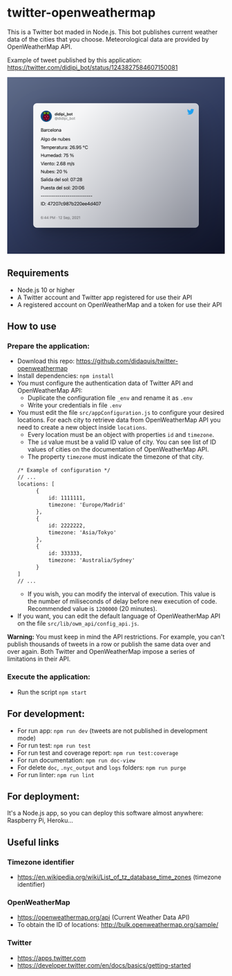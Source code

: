 # twitter-openweathermap

This is a Twitter bot maded in Node.js. This bot publishes current weather data of the cities that you choose. Meteorological data are provided by OpenWeatherMap API. 

Example of tweet published by this application: https://twitter.com/didipi_bot/status/1243827584607150081

![Example of tweet published](./docs_assets/example_of_tweet.png)

## Requirements
* Node.js 10 or higher
* A Twitter account and Twitter app registered for use their API
* A registered account on OpenWeatherMap and a token for use their API


## How to use

### Prepare the application:
* Download this repo: https://github.com/didaquis/twitter-openweathermap
* Install dependencies: `npm install`
* You must configure the authentication data of Twitter API and OpenWeatherMap API:
  * Duplicate the configuration file `_env` and rename it as `.env`
  * Write your credentials in file `.env`
* You must edit the file `src/appConfiguration.js` to configure your desired locations. For each city to retrieve data from OpenWeatherMap API you need to create a new object inside `locations`. 
  * Every location must be an object with properties `id` and `timezone`. 
  * The `id` value must be a valid ID value of city. You can see list of ID values of cities on the documentation of OpenWeatherMap API. 
  * The property `timezone` must indicate the timezone of that city.
  ```
  /* Example of configuration */
  // ...
  locations: [
		{
			id: 1111111,
			timezone: 'Europe/Madrid'
		},
		{
			id: 2222222,
			timezone: 'Asia/Tokyo'
		},
		{
			id: 333333,
			timezone: 'Australia/Sydney'
		}
  ]
  // ...
  ```
  * If you wish, you can modify the interval of execution. This value is the number of miliseconds of delay before new execution of code. Recommended value is `1200000` (20 minutes).
* If you want, you can edit the default language of OpenWeatherMap API on the file `src/lib/owm_api/config_api.js`. 

**Warning:** You must keep in mind the API restrictions. For example, you can't publish thousands of tweets in a row or publish the same data over and over again. Both Twitter and OpenWeatherMap impose a series of limitations in their API.

### Execute the application:
* Run the script `npm start`


## For development:
* For run app: `npm run dev` (tweets are not published in development mode)
* For run test: `npm run test`
* For run test and coverage report: `npm run test:coverage`
* For run documentation: `npm run doc-view`
* For delete `doc`, `.nyc_output` and `logs` folders: `npm run purge`
* For run linter: `npm run lint`


## For deployment:
It's a Node.js app, so you can deploy this software almost anywhere: Raspberry Pi, Heroku...


## Useful links

### Timezone identifier
* https://en.wikipedia.org/wiki/List_of_tz_database_time_zones (timezone identifier)

### OpenWeatherMap
* https://openweathermap.org/api (Current Weather Data API)
* To obtain the ID of locations: http://bulk.openweathermap.org/sample/

### Twitter 
* https://apps.twitter.com 
* https://developer.twitter.com/en/docs/basics/getting-started

